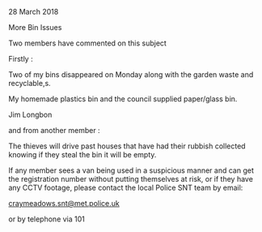 28 March 2018

More Bin Issues

Two members have commented on this subject

Firstly :

Two of my bins disappeared on Monday along with the garden waste and recyclable,s.

My homemade plastics bin and the council supplied paper/glass bin.

Jim Longbon

and from another member :

The thieves will drive past houses that have had their rubbish collected knowing if they steal the bin it will be empty.

If any member sees a van being used in a suspicious manner and can get the registration number without putting themselves at risk, or if they have any CCTV footage, please contact the local Police SNT team by email:

[craymeadows.snt@met.police.uk](mailto:craymeadows.snt@met.police.uk)

or by telephone via 101
